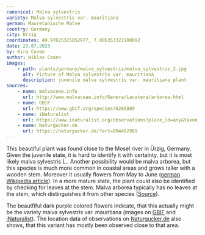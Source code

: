 ```yaml
---
canonical: Malva sylvestris
variety: Malva sylvestris var. mauritiana
german: Mauretanische Malve
country: Germany
city: Ürzig
coordinates: 49.97825325852977, 7.006353322180092
date: 23.07.2023
by: Kira Conen
author: Niklas Conen
images:
    - path: plants/germany/malva_sylvestris/malva_sylvestris_2.jpg
      alt: Picture of Malva sylvestris var. mauritiana
      description: juvenile malva sylvestris var. mauritiana plant
sources:
    - name: malvaceae.info
      url: http://www.malvaceae.info/Genera/Lavatera/arborea.html
    - name: GBIF
      url: https://www.gbif.org/species/6285889
    - name: iNaturalist
      url: https://www.inaturalist.org/observations?place_id=any&taxon_id=359171
    - name: Naturgucker.de
      url: https://naturgucker.de/?art=894402989
---
```


This beautiful plant was found close to the Mosel river in Ürzig, Germany.
Given the juvenile state, it is hard to identify it with certainty, but it is most likely malva sylvestris L.. Another possibility would be malva arborea, but this species is much more common in coastal areas and grows taller with a wooden stem. Moreover it usually flowers from May to June (<a class="plink" href="https://de.wikipedia.org/wiki/Baumförmige_Strauchpappel">german Wikipedia article</a>). In a more mature state, the plant could also be identified by checking for leaves at the stem. Malva arborea typically has no leaves at the stem, which distinguishes it from other species (<a class="plink" href="http://www.malvaceae.info/Genera/Lavatera/arborea.html">Source</a>).

The beautfiful dark purple colored flowers indicate, that this actually might be the variety malva sylvestris var. mauritiana (images on <a class="plink" href="https://www.gbif.org/species/6285889">GBIF</a> and <a class="plink" href="https://www.inaturalist.org/observations?place_id=any&taxon_id=359171">iNaturalist</a>). The location data of observations on <a class="plink" href="https://naturgucker.de/?art=894402989">Naturgucker.de</a> also shows, that this variant has mostly been observed close to that area.

